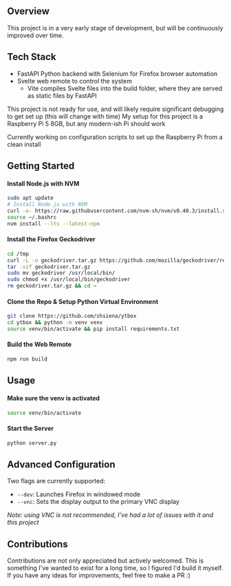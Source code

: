 ## Overview
This project is in a very early stage of development, but will be continuously improved over time.

## Tech Stack
- FastAPI Python backend with Selenium for Firefox browser automation
- Svelte web remote to control the system
  - Vite compiles Svelte files into the build folder, where they are served as static files by FastAPI
 
This project is not ready for use, and will likely require significant debugging to get set up (this will change with time)
My setup for this project is a Raspberry Pi 5 8GB, but any modern-ish Pi should work

Currently working on configuration scripts to set up the Raspberry Pi from a clean install

## Getting Started
#### Install Node.js with NVM
```bash
sudo apt update
# Install Node.js with NVM
curl -o- https://raw.githubusercontent.com/nvm-sh/nvm/v0.40.3/install.sh | bash
source ~/.bashrc
nvm install --lts --latest-npm
```

#### Install the Firefox Geckodriver
```bash
cd /tmp
curl -L -o geckodriver.tar.gz https://github.com/mozilla/geckodriver/releases/download/v0.36.0/geckodriver-v0.36.0-linux-aarch64.tar.gz
tar -xzf geckodriver.tar.gz
sudo mv geckodriver /usr/local/bin/
sudo chmod +x /usr/local/bin/geckodriver
rm geckodriver.tar.gz && cd ~
```

#### Clone the Repo & Setup Python Virtual Environment
```bash
git clone https://github.com/shsiena/ytbox
cd ytbox && python -m venv venv
source venv/bin/activate && pip install requirements.txt
```

#### Build the Web Remote
```bash
npm run build
```

## Usage
#### Make sure the venv is activated
```bash
source venv/bin/activate
```

#### Start the Server
```bash
python server.py
```


## Advanced Configuration
Two flags are currently supported:
- `--dev`: Launches Firefox in windowed mode
- `--vnc`: Sets the display output to the primary VNC display

*Note: using VNC is not recommended, I've had a lot of issues with it and this project*




## Contributions
Contributions are not only appreciated but actively welcomed. 
This is something I've wanted to exist for a long time, so I figured I'd build it myself. 
If you have any ideas for improvements, feel free to make a PR :)
